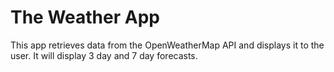 # The Weather App
This app retrieves data from the OpenWeatherMap API and displays it to the user.  It will display 3 day and 7 day forecasts.
